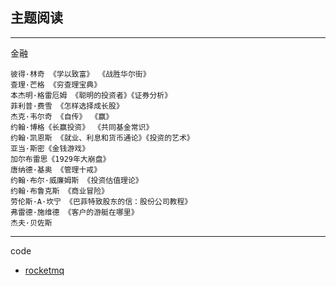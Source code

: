 ## 主题阅读

---
金融

```
彼得·林奇 《学以致富》 《战胜华尔街》
查理·芒格 《穷查理宝典》
本杰明·格雷厄姆 《聪明的投资者》《证券分析》
菲利普·费雪 《怎样选择成长股》
杰克·韦尔奇 《自传》 《赢》
约翰·博格《长赢投资》 《共同基金常识》
约翰·凯恩斯 《就业、利息和货币通论》《投资的艺术》
亚当·斯密《金钱游戏》
加尔布雷思《1929年大崩盘》
唐纳德·基奥 《管理十戒》
约翰·布尔·威廉姆斯 《投资估值理论》
约翰·布鲁克斯 《商业冒险》
劳伦斯·A·坎宁 《巴菲特致股东的信：股份公司教程》
弗雷德·施维德 《客户的游艇在哪里》
杰夫·贝佐斯
```


---
code
- [rocketmq](https://github.com/apache/rocketmq)

